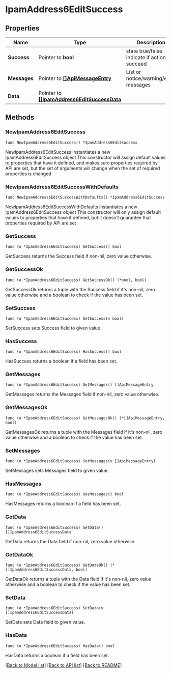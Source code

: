 # IpamAddress6EditSuccess

## Properties

Name | Type | Description | Notes
------------ | ------------- | ------------- | -------------
**Success** | Pointer to **bool** | state true/false indicate if action succeed | [optional] 
**Messages** | Pointer to [**[]ApiMessageEntry**](ApiMessageEntry.md) | List or notice/warning/error messages | [optional] 
**Data** | Pointer to [**[]IpamAddress6EditSuccessData**](IpamAddress6EditSuccessData.md) |  | [optional] 

## Methods

### NewIpamAddress6EditSuccess

`func NewIpamAddress6EditSuccess() *IpamAddress6EditSuccess`

NewIpamAddress6EditSuccess instantiates a new IpamAddress6EditSuccess object
This constructor will assign default values to properties that have it defined,
and makes sure properties required by API are set, but the set of arguments
will change when the set of required properties is changed

### NewIpamAddress6EditSuccessWithDefaults

`func NewIpamAddress6EditSuccessWithDefaults() *IpamAddress6EditSuccess`

NewIpamAddress6EditSuccessWithDefaults instantiates a new IpamAddress6EditSuccess object
This constructor will only assign default values to properties that have it defined,
but it doesn't guarantee that properties required by API are set

### GetSuccess

`func (o *IpamAddress6EditSuccess) GetSuccess() bool`

GetSuccess returns the Success field if non-nil, zero value otherwise.

### GetSuccessOk

`func (o *IpamAddress6EditSuccess) GetSuccessOk() (*bool, bool)`

GetSuccessOk returns a tuple with the Success field if it's non-nil, zero value otherwise
and a boolean to check if the value has been set.

### SetSuccess

`func (o *IpamAddress6EditSuccess) SetSuccess(v bool)`

SetSuccess sets Success field to given value.

### HasSuccess

`func (o *IpamAddress6EditSuccess) HasSuccess() bool`

HasSuccess returns a boolean if a field has been set.

### GetMessages

`func (o *IpamAddress6EditSuccess) GetMessages() []ApiMessageEntry`

GetMessages returns the Messages field if non-nil, zero value otherwise.

### GetMessagesOk

`func (o *IpamAddress6EditSuccess) GetMessagesOk() (*[]ApiMessageEntry, bool)`

GetMessagesOk returns a tuple with the Messages field if it's non-nil, zero value otherwise
and a boolean to check if the value has been set.

### SetMessages

`func (o *IpamAddress6EditSuccess) SetMessages(v []ApiMessageEntry)`

SetMessages sets Messages field to given value.

### HasMessages

`func (o *IpamAddress6EditSuccess) HasMessages() bool`

HasMessages returns a boolean if a field has been set.

### GetData

`func (o *IpamAddress6EditSuccess) GetData() []IpamAddress6EditSuccessData`

GetData returns the Data field if non-nil, zero value otherwise.

### GetDataOk

`func (o *IpamAddress6EditSuccess) GetDataOk() (*[]IpamAddress6EditSuccessData, bool)`

GetDataOk returns a tuple with the Data field if it's non-nil, zero value otherwise
and a boolean to check if the value has been set.

### SetData

`func (o *IpamAddress6EditSuccess) SetData(v []IpamAddress6EditSuccessData)`

SetData sets Data field to given value.

### HasData

`func (o *IpamAddress6EditSuccess) HasData() bool`

HasData returns a boolean if a field has been set.


[[Back to Model list]](../README.md#documentation-for-models) [[Back to API list]](../README.md#documentation-for-api-endpoints) [[Back to README]](../README.md)


